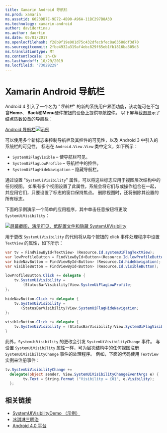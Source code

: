 ```yaml
---
title: Xamarin Android 导航栏
ms.prod: xamarin
ms.assetid: 6023DB7E-9E72-4B90-A96A-11BC297B8A3D
ms.technology: xamarin-android
author: davidortinau
ms.author: daortin
ms.date: 05/01/2017
ms.openlocfilehash: f28b9f19e901d75c432dfecbfec8a63588df3d70
ms.sourcegitcommit: 2fbe4932a319af4ebc829f65eb1fb1816ba305d3
ms.translationtype: MT
ms.contentlocale: zh-CN
ms.lasthandoff: 10/29/2019
ms.locfileid: "73029229"
---
```

# <a name="xamarinandroid-navigation-bar"></a>Xamarin Android 导航栏

Android 4 引入了一个名为 "*导航栏*" 的新的系统用户界面功能，该功能可在不包含**Home**、 **Back**和**Menu**硬件按钮的设备上提供导航控件。
以下屏幕截图显示了结点质数设备的导航栏：

 [Android 导航栏![示例](navigation-bar-images/19-navbar.png)](navigation-bar-images/19-navbar.png#lightbox)

可以使用多个新标志来控制导航栏及其控件的可见性，以及 Android 3 中引入的系统栏的可见性。 标志在 `Android.View.View` 类中定义，如下所示：

- `SystemUiFlagVisible` &ndash; 使导航栏可见。 
- `SystemUiFlagLowProfile` &ndash; 导航栏中的控件。 
- `SystemUiFlagHideNavigation` &ndash; 隐藏导航栏。 

通过设置 "`SystemUiVisibility`" 属性，可以将这些标志应用于视图层次结构中的任何视图。 如果有多个视图设置了此属性，系统会将它们与或操作组合在一起，并应用它们，只要设置了标志的窗口保持焦点。 删除视图时，还将删除其设置的所有标志。

下面的示例演示一个简单的应用程序，其中单击任意按钮将更改 `SystemUiVisibility`：

 [![屏幕截图，演示可见、低配置文件和隐藏 SystemUiVisibility](navigation-bar-images/18-systemuivisibility.png)](navigation-bar-images/18-systemuivisibility.png#lightbox)

用于更改 `SystemUiVisibility` 的代码将从每个按钮的 click 事件处理程序中设置 `TextView` 的属性，如下所示：

```csharp
var tv = FindViewById<TextView> (Resource.Id.systemUiFlagTextView);
var lowProfileButton = FindViewById<Button>(Resource.Id.lowProfileButton);
var hideNavButton = FindViewById<Button> (Resource.Id.hideNavigation);
var visibleButton = FindViewById<Button> (Resource.Id.visibleButton);
           
lowProfileButton.Click += delegate {
    tv.SystemUiVisibility =
        (StatusBarVisibility)View.SystemUiFlagLowProfile;
};
           
hideNavButton.Click += delegate {
    tv.SystemUiVisibility =
       (StatusBarVisibility)View.SystemUiFlagHideNavigation;        
};
           
visibleButton.Click += delegate {
    tv.SystemUiVisibility = (StatusBarVisibility)View.SystemUiFlagVisible;
}
```

此外，`SystemUiVisibility` 的更改会引发 `SystemUiVisibilityChange` 事件。 与设置 `SystemUiVisibility` 属性一样，可为层次结构中的任何视图注册 `SystemUiVisibilityChange` 事件的处理程序。 例如，下面的代码使用 `TextView` 实例来注册事件：

```csharp
tv.SystemUiVisibilityChange +=
  delegate(object sender, View.SystemUiVisibilityChangeEventArgs e) {
        tv.Text = String.Format ("Visibility = {0}", e.Visibility);
  };
```

## <a name="related-links"></a>相关链接

- [SystemUIVisibilityDemo （示例）](https://docs.microsoft.com/samples/xamarin/monodroid-samples/systemuivisibilitydemo)
- [冰淇淋三明治](https://www.android.com/about/ice-cream-sandwich/)
- [Android 4.0 平台](https://developer.android.com/sdk/android-4.0.html)
